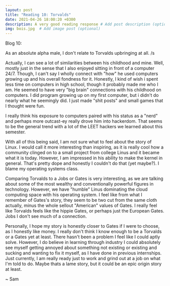 ```yaml
---
layout: post
title: "Reading 10: Torvalds" 
date: 2021-04-26 18:00:20 +0300
description: A very good reading response # Add post description (optional)
img: bois.jpg  # Add image post (optional)
---
```


Blog 10: 

As an absolute alpha male, I don't relate to Torvalds upbringing at all. /s

Actually, I can see a lot of similarities between his childhood and mine. Well,
mostly just in the sense that I also enjoyed sitting in front of a computer 24/7. Though, I can't say I wholly connect with "how" he used computers growing up
and his overall fondness for it. Honestly, I kind of wish i spent less time
on computers in high school, though it probably made me who I am.
He seemed to have very "big brain" connections with his childhood on computers. I did program growing up on my first computer, but i didn't do nearly what he seemingly did. I just made "shit posts" and small games that I thought were fun. 

I really think his exposure to computers paired with his status as a "nerd" and perhaps more outcast-ey really drove him into hackerdom. That seems to be the
general trend with a lot of the LEET hackers we learned about this semester.

With all of this being said, I am not sure what to feel about the story of Linux. I would call it more interesting than inspiring, as it is really cool how a
community clinged on to a small project from college Linus and it became what it
is today. However, I am impressed in his ability to make the kernel in general. That's pretty dope and honestly I couldn't do that (yet maybe?). I blame my operating systems class. 

Comparing Torvalds to a Jobs or Gates is very interesting, as we are talking about some of the most wealthy and conventionally powerful figures in technology.
However, we have "humble" Linus dominating the cloud computing space with his
operating system. I feel like from what I remember of Gates's story, they seem
to be two cut from the same cloth actually, minus the whole sellout "American"
values of Gates. I really feel like Torvalds feels like the hippie Gates, or 
perhaps just the European Gates. Jobs I don't see much of a connection.

Personally, I hope my story is honestly closer to Gates if I were to choose, as
I honestly like money. I really don't think I know enough to be a Torvalds
or a Gates yet at least. There hasn't been a problem I feel like I could aptly
solve. However, I do believe in learning through industry I could absolutely 
see myself getting annoyed about something not existing or existing and sucking
and wanting to fix it myself, as I have done in previous internships. Just currently, I am really ready just to work and grind out at a job on what I'm told to do. Maybe thats a lame story, but it could be an epic origin story at least.

~ Sam
